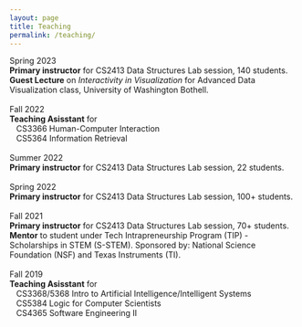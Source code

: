 ```yaml
---
layout: page
title: Teaching
permalink: /teaching/
---
```

<div class="row">
	<div class="col-sm-2">Spring 2023 </div>
	<div class="col-sm-10">
		<div><b>Primary instructor</b> for CS2413 Data Structures Lab session, 140 students.
		</div>
		<div><b>Guest Lecture</b> on <i>Interactivity in Visualization</i> for Advanced Data Visualization class,
University of Washington
Bothell.<br><br>
		</div>
	</div>
</div>

<div class="row">
	<div class="col-sm-2">Fall 2022 </div>
	<div class="col-sm-10">
		<div><b>Teaching Asisstant</b> for<br>&nbsp;&nbsp;&nbsp;CS3366 Human-Computer Interaction <br>&nbsp;&nbsp;&nbsp;CS5364 Information
Retrieval
<br><br>
		</div>
	</div>
</div>

<div class="row">
	<div class="col-sm-2">Summer 2022 </div>
	<div class="col-sm-10">
		<div><b>Primary instructor</b> for CS2413 Data Structures Lab session, 22 students.<br><br>
		</div>
	</div>
</div>

<div class="row">
	<div class="col-sm-2">Spring 2022 </div>
	<div class="col-sm-10">
		<div><b>Primary instructor</b> for CS2413 Data Structures Lab session, 100+ students.<br><br>
		</div>
	</div>
</div>

<div class="row">
	<div class="col-sm-2">Fall 2021 </div>
	<div class="col-sm-10">
		<div><b>Primary instructor</b> for CS2413 Data Structures Lab session, 70+ students.
		</div>
		<div><b>Mentor</b> to student under Tech Intrapreneurship Program (TIP) - Scholarships in STEM (S-STEM).
		Sponsored by: National Science Foundation (NSF) and Texas Instruments (TI).<br><br></div>
	</div>
</div>

<div class="row">
	<div class="col-sm-2">Fall 2019 </div>
	<div class="col-sm-10">
		<div><b>Teaching Asisstant</b> for<br>&nbsp;&nbsp;&nbsp;CS3368/5368 Intro to Artificial
Intelligence/Intelligent Systems
											<br>&nbsp;&nbsp;&nbsp;CS5384 Logic for Computer Scientists
											<br>&nbsp;&nbsp;&nbsp;CS4365 Software Engineering II
<br><br>
		</div>
	</div>
</div>
